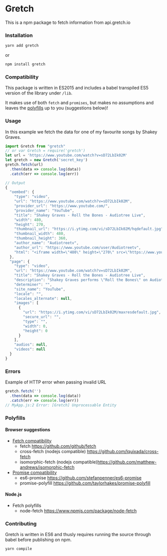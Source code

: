 # Gretch

This is a npm package to fetch information from api.gretch.io

### Installation

```sh
yarn add gretch
```

or

```sh
npm install gretch
```

### Compatibility
This package is written in ES2015 and includes a babel transpiled ES5 version of the library under `/lib`.

It makes use of both `fetch` and `promises`, but makes no assumptions and leaves the [polyfills](https://github.com/kurtfunai/gretch#polyfills) up to you (suggestions below)!

### Usage
In this example we fetch the data for one of my favourite songs by Shakey Graves.
```javascript
import Gretch from "gretch"
// or var Gretch = require('gretch')
let url = 'https://www.youtube.com/watch?v=sD72LbIk02M'
let gretch = new Gretch('secret_key')
gretch.fetch(url)
  .then(data => console.log(data))
  .catch(err => console.log(err))

// Output
{
  "oembed": {
    "type": "video",
    "url": "https://www.youtube.com/watch?v=sD72LbIk02M",
    "provider_url": "https://www.youtube.com/",
    "provider_name": "YouTube",
    "title": "Shakey Graves - Roll the Bones - Audiotree Live",
    "width": 480,
    "height": 270,
    "thumbnail_url": "https://i.ytimg.com/vi/sD72LbIk02M/hqdefault.jpg",
    "thumbnail_width": 480,
    "thumbnail_height": 360,
    "author_name": "Audiotreetv",
    "author_url": "https://www.youtube.com/user/Audiotreetv",
    "html": "<iframe width=\"480\" height=\"270\" src=\"https://www.youtube.com/embed/sD72LbIk02M?feature=oembed\" frameborder=\"0\" gesture=\"media\" allow=\"encrypted-media\" allowfullscreen></iframe>"
  },
  "page": {
    "type": "video",
    "url": "https://www.youtube.com/watch?v=sD72LbIk02M",
    "title": "Shakey Graves - Roll the Bones - Audiotree Live",
    "description": "Shakey Graves performs \"Roll the Bones\" on Audiotree Live, June 20, 2013. iTunes: http://apple.co/1KHpMUt Spotify: http://bit.ly/1LCAVAO Google Play: http://...",
    "determiner": "",
    "site_name": "YouTube",
    "locale": "",
    "locales_alternate": null,
    "images": [
      {
        "url": "https://i.ytimg.com/vi/sD72LbIk02M/maxresdefault.jpg",
        "secure_url": "",
        "type": "",
        "width": 0,
        "height": 0
      }
    ],
    "audios": null,
    "videos": null
  }
}
```

### Errors

Example of HTTP error when passing invalid URL
```javascript
gretch.fetch('')
  .then(data => console.log(data))
  .catch(err => console.log(err))
// MyApp.js:2 Error: [Gretch] Unprocessable Entity
```

### Polyfills

#### Browser suggestions
- [Fetch compatibility](https://caniuse.com/#search=fetch)
  - fetch https://github.com/github/fetch
  - cross-fetch (nodejs compatible) https://github.com/lquixada/cross-fetch
  - isomorphic-fetch (nodejs compatible)https://github.com/matthew-andrews/isomorphic-fetch
- [Promise compatibility](https://caniuse.com/#search=promise)
  - es6-promise https://github.com/stefanpenner/es6-promise
  - promise-polyfill https://github.com/taylorhakes/promise-polyfill

#### Node.js
- Fetch polyfills
  - node-fetch https://www.npmjs.com/package/node-fetch

### Contributing

Gretch is written in ES6 and thusly requires running the source through babel before publishing on npm.

```
yarn compile
```